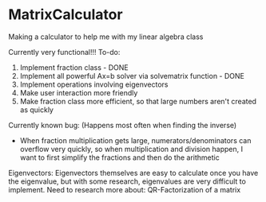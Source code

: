 # MatrixCalculator
Making a calculator to help me with my linear algebra class

Currently very functional!!!
To-do:
1. Implement fraction class - DONE
2. Implement all powerful Ax=b solver via solvematrix function - DONE
3. Implement operations involving eigenvectors
4. Make user interaction more friendly
5. Make fraction class more efficient, so that large numbers aren't created as quickly

Currently known bug: (Happens most often when finding the inverse)
 - When fraction multiplication gets large, numerators/denominators can overflow very quickly,  so when multiplication and division happen, I want to first simplify the fractions and then do the arithmetic

 Eigenvectors:
 Eigenvectors themselves are easy to calculate once you have the eigenvalue, but with some research, eigenvalues are very difficult to implement.
 Need to research more about:
 QR-Factorization of a matrix